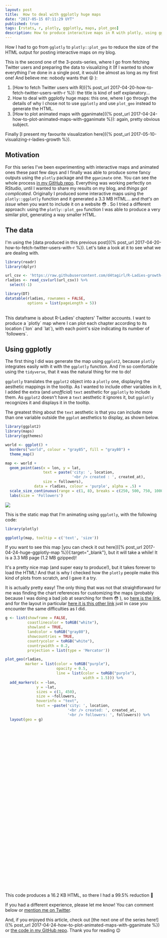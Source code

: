 ```yaml
---
layout: post
title:  How to deal with ggplotly huge maps
date: "2017-05-15 07:11:29 UYT"
published: true
tags: [rstats, r, plotly, ggplotly, maps, plot_geo]
description: How to produce interactive maps in R with plotly, using ggplotly and plot_geo. While ggplotly is easier to use, it produces huge HTML content. Using plot_geo instead is incredibly more efficient.
---
```

How I had to go from `gglotly` to `plotly::plot_geo` to reduce the size of the HTML output for posting interactive maps on my blog.

<!--more-->

This is the second one of the 3-posts-series, where I go from fetching Twitter users and preparing the data to visualizing it (If I wanted to show everything I've done in a single post, it would be almost as long as my first one! And believe me: nobody wants that 😝 ):

1. [How to fetch Twitter users with R]({% post_url 2017-04-20-how-to-fetch-twitter-users-with-r %}): the title is kind of self explanatory...
2. How to deal with ggplotly huge maps: this one, where I go through the details of why I chose not to use `ggplotly` and use `plot_geo` instead to generate the HTML.
3. [How to plot animated maps with gganimate]({% post_url 2017-04-24-how-to-plot-animated-maps-with-gganimate %}): again, pretty obvious subject.
 
Finally [I present my favourite visualization here]({% post_url 2017-05-10-visualizing-r-ladies-growth %}).

## Motivation

For this series I've been experimenting with interactive maps and animated ones these past few days and I finally was able to produce some fancy outputs using the `plotly` package and the `gganimate` one. You can see the whole process [in my GitHub repo](https://github.com/d4tagirl/R-Ladies-growth-maps). Everything was working perfectly on RStudio, until I wanted to share my results on my blog, and _things got complicated_. Originally I produced some interactive maps using the `plotly::ggplotly` function and it generated a 3.3 MB HTML... and *that's an issue* when you want to include it on a website 😳 . So I tried a different approach: using the `plotly::plot_geo` function I was able to produce a very similar plot, generating a way smaller HTML.

## The data

I'm using the [data produced in this previous post]({% post_url 2017-04-20-how-to-fetch-twitter-users-with-r %}). Let's take a look at it to see what we are dealing with.




```r
library(readr)
library(dplyr)

url_csv <- 'https://raw.githubusercontent.com/d4tagirl/R-Ladies-growth-maps/master/rladies.csv'
rladies <- read_csv(url(url_csv)) %>% 
  select(-1)

library(DT)
datatable(rladies, rownames = FALSE,
          options = list(pageLength = 5))
```

<!--html_preserve--><div id="htmlwidget-84b08d40edc14555d2ba" style="width:100%;height:auto;" class="datatables html-widget"></div>
<script type="application/json" data-for="htmlwidget-84b08d40edc14555d2ba">{"x":{"filter":"none","data":[["RLadiesSF","RLadiesNYC","RLadiesIstanbul","RLadiesBCN","RLadiesColumbus","RLadiesBoston","RLadiesLA","RLadiesLondon","RLadiesAU","RLadiesParis","RLadiesLx","RLadiesBerlin","RLadiesRTP","RLadiesCT","RLadiesValencia","RLadiesNash","RLadiesAustin","RLadiesAmes","RLadiesDC","RLadiesBA","RLadiesLdnOnt","RLadiesManchest","RLadiesDublin","RLadiesLima","RLadiesTbilisi","RLadiesAdelaide","RLadiesMunich","RLadiesSR","RLadiesMAD","RLadiesTC","RLadiesBudapest","RLadiesIzmir","RLadiesCapeTown","RLadiesRio","RLadiesMTL","RLadiesSeattle","RLadiesTaipei","RLadiesWarsaw"],["San Francisco","New York","İstanbul, Türkiye","Barcelona, Spain","Columbus, OH","Boston, MA","Los Angeles, CA","London, England","Melbourne, Victoria","Paris, France","Lisbon","Berlin, Deutschland","Durham, NC","Connecticut, USA","Valencia, España","Nashville, TN","Austin, TX","Ames, IA","Washington, DC","Buenos Aires, Argentina","London, Ontario","Manchester, England","Dublin City, Ireland","Lima, Peru","Tbilisi","Adelaide, South Australia","Munich, Bavaria","Santa Rosa, Argentina","Madrid, Spain","Twin Cities","Budapest, Magyarország","Izmir, Turkey","Cape Town, South Africa","Rio de Janeiro, Brazil","Montreal","Seattle","Taipei","Warsaw"],["2012-10-15","2016-09-01","2016-09-06","2016-10-11","2016-10-04","2016-09-06","2016-08-29","2016-04-20","2016-09-02","2016-09-19","2016-10-26","2016-10-03","2016-06-28","2016-11-24","2016-11-13","2016-09-28","2016-12-15","2016-11-30","2016-12-08","2017-01-05","2017-01-19","2016-10-08","2017-01-21","2016-10-08","2016-11-29","2017-02-20","2017-03-21","2017-04-06","2016-09-03","2015-04-04","2017-01-23","2016-10-19","2017-03-06","2017-01-15","2017-04-13","2017-05-06","2014-11-15","2016-11-15"],[916,309,436,377,179,259,320,1154,415,253,199,202,220,141,151,182,113,130,128,217,92,137,84,54,100,58,58,33,473,86,73,88,54,32,1,0,347,80],[1672.91666666667,255.875,250.875,215.875,222.875,250.875,258.875,389.875,254.875,237.875,200.875,223.875,320.875,171.875,182.875,228.875,150.875,165.875,157.875,129.875,115.875,218.875,113.875,218.875,166.875,83.875,54.875,38.875,253.875,771.875,111.875,207.875,69.875,119.875,31.875,8.875,911.916666666667,180.875],[-122.4194155,-74.0059413,28.9783589,2.1734035,-82.9987942,-71.0588801,-118.2436849,-0.1277583,144.9630576,2.3522219,-9.1393366,13.404954,-78.898619,-73.087749,-0.3762881,-86.7816016,-97.7430608,-93.6319131,-77.0368707,-58.3815591,-81.2452768,-2.2426305,-6.2603097,-77.042754,44.827096,138.6007456,11.5819806,-64.2912369,-3.7037902,-93.2009998,19.040235,27.142826,18.4240553,-43.1728965,-73.567256,-122.3320708,121.5654177,21.0122287],[37.7749295,40.7127837,41.0082376,41.3850639,39.9611755,42.3600825,34.0522342,51.5073509,-37.8136276,48.856614,38.7222524,52.5200066,35.9940329,41.6032207,39.4699075,36.1626638,30.267153,42.0307812,38.9071923,-34.6036844,42.9849233,53.4807593,53.3498053,-12.0463731,41.7151377,-34.9284989,48.1351253,-36.620922,40.4167754,44.9374831,47.497912,38.423734,-33.9248685,-22.9068467,45.5016889,47.6062095,25.0329694,52.2296756]],"container":"<table class=\"display\">\n  <thead>\n    <tr>\n      <th>screen_name<\/th>\n      <th>location<\/th>\n      <th>created_at<\/th>\n      <th>followers<\/th>\n      <th>age_days<\/th>\n      <th>lon<\/th>\n      <th>lat<\/th>\n    <\/tr>\n  <\/thead>\n<\/table>","options":{"pageLength":5,"columnDefs":[{"className":"dt-right","targets":[3,4,5,6]}],"order":[],"autoWidth":false,"orderClasses":false,"lengthMenu":[5,10,25,50,100]},"selection":{"mode":"multiple","selected":null,"target":"row"}},"evals":[],"jsHooks":[]}</script><!--/html_preserve-->

<br />
This dataframe is about R-Ladies' chapters' Twitter accounts. I want to produce a `plotly` map where I can plot each chapter according to its location (`lon` and `lat`), with each point's size indicating its number of `followers`. 

## Using ggplotly

The first thing I did was generate the map using `ggplot2`, because `plotly` integrates easily with it with the `ggplotly` function. And I'm so comfortable using the `tidyverse`, that it was the natural thing for me to do! 

`ggplotly` translates the `ggplot2` object into a `plotly` one, displaying the aesthetic mappings in the tooltip. As I wanted to include other variables in it, I added the extra (and _unofficial_) `text` aesthetic for `ggplotly` to include them. As `ggplot2` doesn't have a `text` aesthetic it ignores it, but `ggplotly` recognizes it and displays it in the tooltip.

The greatest thing about the `text` aesthetic is that you can include more than one variable outside the `ggplot` aesthetics to display, as shown below.


```r
library(ggplot2)
library(maps)
library(ggthemes)

world <- ggplot() +
  borders("world", colour = "gray85", fill = "gray80") +
  theme_map()

map <- world +
  geom_point(aes(x = lon, y = lat,
                 text = paste('city: ', location,
                              '<br /> created : ', created_at),
                 size = followers),
             data = rladies, colour = 'purple', alpha = .5) +
  scale_size_continuous(range = c(1, 8), breaks = c(250, 500, 750, 1000)) +
  labs(size = 'Followers')
```

<img src="/figure/source/how-to-deal-with-ggplotly-huge-maps/2017-04-26-how-to-deal-with-ggplotly-huge-maps/static_map-1.png" style="display: block; margin: auto;" />

This is the static map that I'm animating using `ggplotly`, with the following code:


```r
library(plotly)

ggplotly(map, tooltip = c('text', 'size'))
```

If you want to see this map [you can check it out here]({% post_url 2017-04-24-huge-ggplotly-map %}){:target="_blank"}, but it will take a while! It is a 3.3 MB page (1.2 MB gzipped)!

It's a pretty nice map (and super easy to produce!), but it takes forever to load the HTML! And that is why I checked how the `plotly` people make this kind of plots from scratch, and I gave it a try.

It is actually pretty easy! The only thing that was not that straightforward for me was finding the chart references for customizing the maps (probably because I was doing a bad job at searching for them 😳 ), so [here is the link](https://plot.ly/r/reference/), and for the layout in particular [here it is this other link](https://plot.ly/r/reference/#layout-geo/) just in case you encounter the same difficulties as I did.


```r
g <- list(showframe = FALSE,
          coastlinecolor = toRGB("white"),
          showland = TRUE,
          landcolor = toRGB("gray80"),
          showcountries = TRUE,
          countrycolor = toRGB("white"),
          countrywidth = 0.2,
          projection = list(type = 'Mercator'))

plot_geo(rladies,
         marker = list(color = toRGB("purple"),
                       opacity = 0.5,
                       line = list(color = toRGB("purple"),
                                   width = 1.5))) %>%
  add_markers(x = ~lon,
              y = ~lat,
              sizes = c(1, 450),
              size = ~followers,
              hoverinfo = "text",
              text = ~paste('city: ', location,
                            '<br /> created: ', created_at,
                            '<br /> followers: ', followers)) %>%
  layout(geo = g)
```

<!--html_preserve--><div id="htmlwidget-f58869de25fe8fa3f84f" style="width:910px;height:520px;" class="plotly html-widget"></div>
<script type="application/json" data-for="htmlwidget-f58869de25fe8fa3f84f">{"x":{"layout":{"margin":{"b":40,"l":60,"t":25,"r":10},"mapType":"geo","geo":{"domain":{"x":[0,1],"y":[0,1]},"showframe":false,"coastlinecolor":"rgba(255,255,255,1)","showland":true,"landcolor":"rgba(204,204,204,1)","showcountries":true,"countrycolor":"rgba(255,255,255,1)","countrywidth":0.2,"projection":{"type":"Mercator"}}},"source":"A","config":{"modeBarButtonsToAdd":[{"name":"Collaborate","icon":{"width":1000,"ascent":500,"descent":-50,"path":"M487 375c7-10 9-23 5-36l-79-259c-3-12-11-23-22-31-11-8-22-12-35-12l-263 0c-15 0-29 5-43 15-13 10-23 23-28 37-5 13-5 25-1 37 0 0 0 3 1 7 1 5 1 8 1 11 0 2 0 4-1 6 0 3-1 5-1 6 1 2 2 4 3 6 1 2 2 4 4 6 2 3 4 5 5 7 5 7 9 16 13 26 4 10 7 19 9 26 0 2 0 5 0 9-1 4-1 6 0 8 0 2 2 5 4 8 3 3 5 5 5 7 4 6 8 15 12 26 4 11 7 19 7 26 1 1 0 4 0 9-1 4-1 7 0 8 1 2 3 5 6 8 4 4 6 6 6 7 4 5 8 13 13 24 4 11 7 20 7 28 1 1 0 4 0 7-1 3-1 6-1 7 0 2 1 4 3 6 1 1 3 4 5 6 2 3 3 5 5 6 1 2 3 5 4 9 2 3 3 7 5 10 1 3 2 6 4 10 2 4 4 7 6 9 2 3 4 5 7 7 3 2 7 3 11 3 3 0 8 0 13-1l0-1c7 2 12 2 14 2l218 0c14 0 25-5 32-16 8-10 10-23 6-37l-79-259c-7-22-13-37-20-43-7-7-19-10-37-10l-248 0c-5 0-9-2-11-5-2-3-2-7 0-12 4-13 18-20 41-20l264 0c5 0 10 2 16 5 5 3 8 6 10 11l85 282c2 5 2 10 2 17 7-3 13-7 17-13z m-304 0c-1-3-1-5 0-7 1-1 3-2 6-2l174 0c2 0 4 1 7 2 2 2 4 4 5 7l6 18c0 3 0 5-1 7-1 1-3 2-6 2l-173 0c-3 0-5-1-8-2-2-2-4-4-4-7z m-24-73c-1-3-1-5 0-7 2-2 3-2 6-2l174 0c2 0 5 0 7 2 3 2 4 4 5 7l6 18c1 2 0 5-1 6-1 2-3 3-5 3l-174 0c-3 0-5-1-7-3-3-1-4-4-5-6z"},"click":"function(gd) { \n        // is this being viewed in RStudio?\n        if (location.search == '?viewer_pane=1') {\n          alert('To learn about plotly for collaboration, visit:\\n https://cpsievert.github.io/plotly_book/plot-ly-for-collaboration.html');\n        } else {\n          window.open('https://cpsievert.github.io/plotly_book/plot-ly-for-collaboration.html', '_blank');\n        }\n      }"}],"modeBarButtonsToRemove":["sendDataToCloud"]},"data":[{"marker":{"size":[357.398613518198,121.226169844021,170.639514731369,147.683708838822,70.6455805892548,101.772097053726,125.506065857886,450,162.468804159445,99.4376083188908,78.4272097053726,79.5944540727903,86.5979202772964,55.8604852686308,59.7512998266898,71.8128249566724,44.9662045060659,51.580589254766,50.8024263431542,85.4306759098787,36.7954939341421,54.3041594454073,33.682842287695,22.0103986135182,39.9081455805893,23.5667244367418,23.5667244367418,13.8396880415945,185.035528596187,34.4610051993068,29.4029462738302,35.2391681109185,22.0103986135182,13.4506065857886,1.38908145580589,1,136.011265164645,32.1265164644714],"sizemode":"area","fillcolor":"rgba(31,119,180,1)","color":"rgba(160,32,240,1)","opacity":0.5,"line":{"color":"rgba(160,32,240,1)","width":1.5}},"type":"scattergeo","mode":"markers","hoverinfo":"text","text":["city:  San Francisco <br /> created:  2012-10-15 <br /> followers:  916","city:  New York <br /> created:  2016-09-01 <br /> followers:  309","city:  İstanbul, Türkiye <br /> created:  2016-09-06 <br /> followers:  436","city:  Barcelona, Spain <br /> created:  2016-10-11 <br /> followers:  377","city:  Columbus, OH <br /> created:  2016-10-04 <br /> followers:  179","city:  Boston, MA <br /> created:  2016-09-06 <br /> followers:  259","city:  Los Angeles, CA <br /> created:  2016-08-29 <br /> followers:  320","city:  London, England <br /> created:  2016-04-20 <br /> followers:  1154","city:  Melbourne, Victoria <br /> created:  2016-09-02 <br /> followers:  415","city:  Paris, France <br /> created:  2016-09-19 <br /> followers:  253","city:  Lisbon <br /> created:  2016-10-26 <br /> followers:  199","city:  Berlin, Deutschland <br /> created:  2016-10-03 <br /> followers:  202","city:  Durham, NC <br /> created:  2016-06-28 <br /> followers:  220","city:  Connecticut, USA <br /> created:  2016-11-24 <br /> followers:  141","city:  Valencia, España <br /> created:  2016-11-13 <br /> followers:  151","city:  Nashville, TN <br /> created:  2016-09-28 <br /> followers:  182","city:  Austin, TX <br /> created:  2016-12-15 <br /> followers:  113","city:  Ames, IA <br /> created:  2016-11-30 <br /> followers:  130","city:  Washington, DC <br /> created:  2016-12-08 <br /> followers:  128","city:  Buenos Aires, Argentina <br /> created:  2017-01-05 <br /> followers:  217","city:  London, Ontario <br /> created:  2017-01-19 <br /> followers:  92","city:  Manchester, England <br /> created:  2016-10-08 <br /> followers:  137","city:  Dublin City, Ireland <br /> created:  2017-01-21 <br /> followers:  84","city:  Lima, Peru <br /> created:  2016-10-08 <br /> followers:  54","city:  Tbilisi <br /> created:  2016-11-29 <br /> followers:  100","city:  Adelaide, South Australia <br /> created:  2017-02-20 <br /> followers:  58","city:  Munich, Bavaria <br /> created:  2017-03-21 <br /> followers:  58","city:  Santa Rosa, Argentina <br /> created:  2017-04-06 <br /> followers:  33","city:  Madrid, Spain <br /> created:  2016-09-03 <br /> followers:  473","city:  Twin Cities <br /> created:  2015-04-04 <br /> followers:  86","city:  Budapest, Magyarország <br /> created:  2017-01-23 <br /> followers:  73","city:  Izmir, Turkey <br /> created:  2016-10-19 <br /> followers:  88","city:  Cape Town, South Africa <br /> created:  2017-03-06 <br /> followers:  54","city:  Rio de Janeiro, Brazil <br /> created:  2017-01-15 <br /> followers:  32","city:  Montreal <br /> created:  2017-04-13 <br /> followers:  1","city:  Seattle <br /> created:  2017-05-06 <br /> followers:  0","city:  Taipei <br /> created:  2014-11-15 <br /> followers:  347","city:  Warsaw <br /> created:  2016-11-15 <br /> followers:  80"],"geo":"geo","lat":[37.7749295,40.7127837,41.0082376,41.3850639,39.9611755,42.3600825,34.0522342,51.5073509,-37.8136276,48.856614,38.7222524,52.5200066,35.9940329,41.6032207,39.4699075,36.1626638,30.267153,42.0307812,38.9071923,-34.6036844,42.9849233,53.4807593,53.3498053,-12.0463731,41.7151377,-34.9284989,48.1351253,-36.620922,40.4167754,44.9374831,47.497912,38.423734,-33.9248685,-22.9068467,45.5016889,47.6062095,25.0329694,52.2296756],"lon":[-122.4194155,-74.0059413,28.9783589,2.1734035,-82.9987942,-71.0588801,-118.2436849,-0.1277583,144.9630576,2.3522219,-9.1393366,13.404954,-78.898619,-73.087749,-0.3762881,-86.7816016,-97.7430608,-93.6319131,-77.0368707,-58.3815591,-81.2452768,-2.2426305,-6.2603097,-77.042754,44.827096,138.6007456,11.5819806,-64.2912369,-3.7037902,-93.2009998,19.040235,27.142826,18.4240553,-43.1728965,-73.567256,-122.3320708,121.5654177,21.0122287]}],"base_url":"https://plot.ly"},"evals":["config.modeBarButtonsToAdd.0.click"],"jsHooks":[]}</script><!--/html_preserve-->

This code produces a 16.2 KB HTML, so there I had a 99.5% reduction 🎉

If you had a different experience, please let me know! You can comment below or [mention me on Twitter](https://twitter.com/intent/tweet?user_id=114258616). 

And, if you enjoyed this article, check out [the next one of the series here!]({% post_url 2017-04-24-how-to-plot-animated-maps-with-gganimate %}) or [the code in my GitHub repo](https://github.com/d4tagirl/R-Ladies-growth-maps). Thank you for reading 😉
